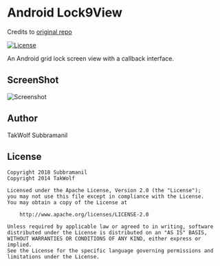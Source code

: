 # Android Lock9View

Credits to [original repo](https://github.com/TakWolf/Android-Lock9View)

[![License](https://img.shields.io/github/license/TakWolf/Android-Lock9View.svg)](http://www.apache.org/licenses/LICENSE-2.0)

An Android grid lock screen view with a callback interface.

## ScreenShot

![Screenshot](art/screenshot.png)


## Author ##

TakWolf
Subbramanil

## License ##

```
Copyright 2018 Subbramanil
Copyright 2014 TakWolf

Licensed under the Apache License, Version 2.0 (the "License");
you may not use this file except in compliance with the License.
You may obtain a copy of the License at

    http://www.apache.org/licenses/LICENSE-2.0

Unless required by applicable law or agreed to in writing, software
distributed under the License is distributed on an "AS IS" BASIS,
WITHOUT WARRANTIES OR CONDITIONS OF ANY KIND, either express or implied.
See the License for the specific language governing permissions and
limitations under the License.
```
